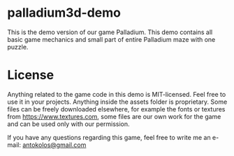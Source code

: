 # palladium3d-demo
This is the demo version of our game Palladium. This demo contains all basic game mechanics and small part of entire Palladium maze with one puzzle.

# License
Anything related to the game code in this demo is MIT-licensed. Feel free to use it in your projects.
Anything inside the assets folder is proprietary. Some files can be freely downloaded elsewhere, for example the fonts or textures from https://www.textures.com, some files are our own work for the game and can be used only with our permission.

If you have any questions regarding this game, feel free to write me an e-mail: antokolos@gmail.com

